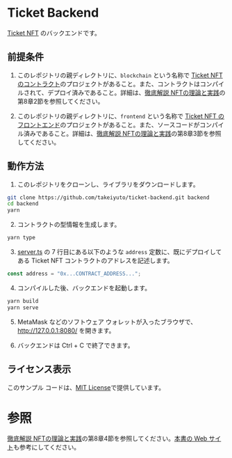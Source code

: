 # Ticket Backend

[Ticket NFT](https://github.com/takeiyuto/tickets) のバックエンドです。

## 前提条件

1. このレポジトリの親ディレクトリに、`blockchain` という名称で [Ticket NFT のコントラクト](https://github.com/takeiyuto/ticket-contract)のプロジェクトがあること。また、コントラクトはコンパイルされて、デプロイ済みであること。詳細は、[徹底解説 NFTの理論と実践](https://www.ohmsha.co.jp/book/9784274230608/)の第8章2節を参照してください。

2. このレポジトリの親ディレクトリに、`frontend` という名称で [Ticket NFT のフロントエンド](https://github.com/takeiyuto/ticket-frontend)のプロジェクトがあること。また、ソースコードがコンパイル済みであること。詳細は、[徹底解説 NFTの理論と実践](https://www.ohmsha.co.jp/book/9784274230608/)の第8章3節を参照してください。

## 動作方法

1. このレポジトリをクローンし、ライブラリをダウンロードします。
```bash
git clone https://github.com/takeiyuto/ticket-backend.git backend
cd backend
yarn
```

2. コントラクトの型情報を生成します。
```bash
yarn type
```

3. [server.ts](./server.ts) の 7 行目にある以下のような `address` 定数に、既にデプロイしてある Ticket NFT コントラクトのアドレスを記述します。
```ts
const address = "0x...CONTRACT_ADDRESS...";
```

4. コンパイルした後、バックエンドを起動します。
```bash
yarn build
yarn serve
```

5. MetaMask などのソフトウェア ウォレットが入ったブラウザで、http://127.0.0.1:8080/ を開きます。

6. バックエンドは Ctrl + C で終了できます。

## ライセンス表示

このサンプル コードは、[MIT License](LICENSE)で提供しています。

# 参照

[徹底解説 NFTの理論と実践](https://www.ohmsha.co.jp/book/9784274230608/)の第8章4節を参照してください。[本書の Web サイト](https://takeiyuto.github.io/nft-book)も参考にしてください。
